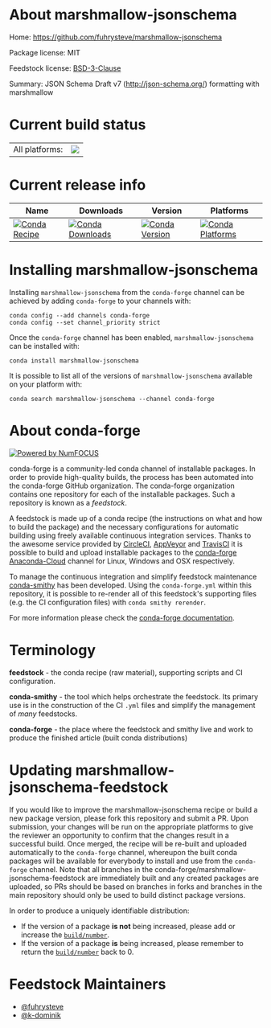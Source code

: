 About marshmallow-jsonschema
============================

Home: https://github.com/fuhrysteve/marshmallow-jsonschema

Package license: MIT

Feedstock license: [BSD-3-Clause](https://github.com/conda-forge/marshmallow-jsonschema-feedstock/blob/master/LICENSE.txt)

Summary: JSON Schema Draft v7 (http://json-schema.org/) formatting with marshmallow

Current build status
====================


<table><tr><td>All platforms:</td>
    <td>
      <a href="https://dev.azure.com/conda-forge/feedstock-builds/_build/latest?definitionId=13217&branchName=master">
        <img src="https://dev.azure.com/conda-forge/feedstock-builds/_apis/build/status/marshmallow-jsonschema-feedstock?branchName=master">
      </a>
    </td>
  </tr>
</table>

Current release info
====================

| Name | Downloads | Version | Platforms |
| --- | --- | --- | --- |
| [![Conda Recipe](https://img.shields.io/badge/recipe-marshmallow--jsonschema-green.svg)](https://anaconda.org/conda-forge/marshmallow-jsonschema) | [![Conda Downloads](https://img.shields.io/conda/dn/conda-forge/marshmallow-jsonschema.svg)](https://anaconda.org/conda-forge/marshmallow-jsonschema) | [![Conda Version](https://img.shields.io/conda/vn/conda-forge/marshmallow-jsonschema.svg)](https://anaconda.org/conda-forge/marshmallow-jsonschema) | [![Conda Platforms](https://img.shields.io/conda/pn/conda-forge/marshmallow-jsonschema.svg)](https://anaconda.org/conda-forge/marshmallow-jsonschema) |

Installing marshmallow-jsonschema
=================================

Installing `marshmallow-jsonschema` from the `conda-forge` channel can be achieved by adding `conda-forge` to your channels with:

```
conda config --add channels conda-forge
conda config --set channel_priority strict
```

Once the `conda-forge` channel has been enabled, `marshmallow-jsonschema` can be installed with:

```
conda install marshmallow-jsonschema
```

It is possible to list all of the versions of `marshmallow-jsonschema` available on your platform with:

```
conda search marshmallow-jsonschema --channel conda-forge
```


About conda-forge
=================

[![Powered by NumFOCUS](https://img.shields.io/badge/powered%20by-NumFOCUS-orange.svg?style=flat&colorA=E1523D&colorB=007D8A)](http://numfocus.org)

conda-forge is a community-led conda channel of installable packages.
In order to provide high-quality builds, the process has been automated into the
conda-forge GitHub organization. The conda-forge organization contains one repository
for each of the installable packages. Such a repository is known as a *feedstock*.

A feedstock is made up of a conda recipe (the instructions on what and how to build
the package) and the necessary configurations for automatic building using freely
available continuous integration services. Thanks to the awesome service provided by
[CircleCI](https://circleci.com/), [AppVeyor](https://www.appveyor.com/)
and [TravisCI](https://travis-ci.com/) it is possible to build and upload installable
packages to the [conda-forge](https://anaconda.org/conda-forge)
[Anaconda-Cloud](https://anaconda.org/) channel for Linux, Windows and OSX respectively.

To manage the continuous integration and simplify feedstock maintenance
[conda-smithy](https://github.com/conda-forge/conda-smithy) has been developed.
Using the ``conda-forge.yml`` within this repository, it is possible to re-render all of
this feedstock's supporting files (e.g. the CI configuration files) with ``conda smithy rerender``.

For more information please check the [conda-forge documentation](https://conda-forge.org/docs/).

Terminology
===========

**feedstock** - the conda recipe (raw material), supporting scripts and CI configuration.

**conda-smithy** - the tool which helps orchestrate the feedstock.
                   Its primary use is in the construction of the CI ``.yml`` files
                   and simplify the management of *many* feedstocks.

**conda-forge** - the place where the feedstock and smithy live and work to
                  produce the finished article (built conda distributions)


Updating marshmallow-jsonschema-feedstock
=========================================

If you would like to improve the marshmallow-jsonschema recipe or build a new
package version, please fork this repository and submit a PR. Upon submission,
your changes will be run on the appropriate platforms to give the reviewer an
opportunity to confirm that the changes result in a successful build. Once
merged, the recipe will be re-built and uploaded automatically to the
`conda-forge` channel, whereupon the built conda packages will be available for
everybody to install and use from the `conda-forge` channel.
Note that all branches in the conda-forge/marshmallow-jsonschema-feedstock are
immediately built and any created packages are uploaded, so PRs should be based
on branches in forks and branches in the main repository should only be used to
build distinct package versions.

In order to produce a uniquely identifiable distribution:
 * If the version of a package **is not** being increased, please add or increase
   the [``build/number``](https://docs.conda.io/projects/conda-build/en/latest/resources/define-metadata.html#build-number-and-string).
 * If the version of a package **is** being increased, please remember to return
   the [``build/number``](https://docs.conda.io/projects/conda-build/en/latest/resources/define-metadata.html#build-number-and-string)
   back to 0.

Feedstock Maintainers
=====================

* [@fuhrysteve](https://github.com/fuhrysteve/)
* [@k-dominik](https://github.com/k-dominik/)

